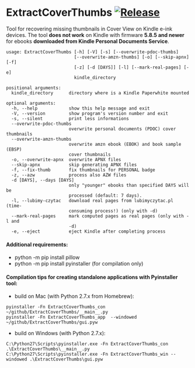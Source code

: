 ExtractCoverThumbs [![Release](https://img.shields.io/github/release/quiris11/extractcoverthumbs.svg)](https://github.com/quiris11/extractcoverthumbs/releases/latest)
==================

Tool for recovering missing thumbnails in Cover View on Kindle e-ink devices. 
The tool **does not work** on Kindle with firmware **5.8.5 and newer** for ebooks **downloaded from Kindle Personal Documents Service**.

```
usage: ExtractCoverThumbs [-h] [-V] [-s] [--overwrite-pdoc-thumbs]
                          [--overwrite-amzn-thumbs] [-o] [--skip-apnx] [-f]
                          [-z] [-d [DAYS]] [-l] [--mark-real-pages] [-e]
                          kindle_directory

positional arguments:
  kindle_directory      directory where is a Kindle Paperwhite mounted

optional arguments:
  -h, --help            show this help message and exit
  -V, --version         show program's version number and exit
  -s, --silent          print less informations
  --overwrite-pdoc-thumbs
                        overwrite personal documents (PDOC) cover thumbnails
  --overwrite-amzn-thumbs
                        overwrite amzn ebook (EBOK) and book sample (EBSP)
                        cover thumbnails
  -o, --overwrite-apnx  overwrite APNX files
  --skip-apnx           skip generating APNX files
  -f, --fix-thumb       fix thumbnails for PERSONAL badge
  -z, --azw             process also AZW files
  -d [DAYS], --days [DAYS]
                        only "younger" ebooks than specified DAYS will be
                        processed (default: 7 days).
  -l, --lubimy-czytac   download real pages from lubimyczytac.pl (time-
                        consuming process!) (only with -d)
  --mark-real-pages     mark computed pages as real pages (only with -l and
                        -d)
  -e, --eject           eject Kindle after completing process
```

#### Additional requirements:
* python -m pip install pillow
* python -m pip install pyinstaller (for compilation only)

#### Compilation tips for creating standalone applications with Pyinstaller tool:
* build on Mac (with Python 2.7.x from Homebrew):
```
pyinstaller -Fn ExtractCoverThumbs_con ~/github/ExtractCoverThumbs/__main__.py
pyinstaller -Fn ExtractCoverThumbs_app  --windowed ~/github/ExtractCoverThumbs/gui.pyw
```
* build on Windows (with Python 2.7.x):
```
C:\Python27\Scripts\pyinstaller.exe -Fn ExtractCoverThumbs_con .\ExtractCoverThumbs\__main__.py
C:\Python27\Scripts\pyinstaller.exe -Fn ExtractCoverThumbs_win --windowed .\ExtractCoverThumbs\gui.pyw
```
